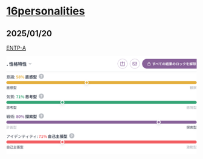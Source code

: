 # [16personalities](https://www.16personalities.com/ja)

## 2025/01/20

[ENTP-A](https://www.16personalities.com/ja/結果/entp-a/m/3wkp70lqh)

![ENTP-A](https://github.com/5hal1n/16personalities/blob/main/img/2025-01-20.png)
